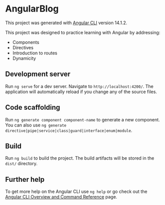 # AngularBlog

This project was generated with [Angular CLI](https://github.com/angular/angular-cli) version 14.1.2.

This project was designed to practice learning with Angular by addressing:
- Components
- Directives
- Introduction to routes
- Dynamicity
## Development server

Run `ng serve` for a dev server. Navigate to `http://localhost:4200/`. The application will automatically reload if you change any of the source files.

## Code scaffolding

Run `ng generate component component-name` to generate a new component. You can also use `ng generate directive|pipe|service|class|guard|interface|enum|module`.

## Build

Run `ng build` to build the project. The build artifacts will be stored in the `dist/` directory.


## Further help

To get more help on the Angular CLI use `ng help` or go check out the [Angular CLI Overview and Command Reference](https://angular.io/cli) page.
